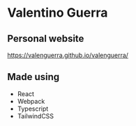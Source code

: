 # Valentino Guerra
## Personal website
https://valenguerra.github.io/valenguerra/
## Made using
- React
- Webpack
- Typescript
- TailwindCSS
